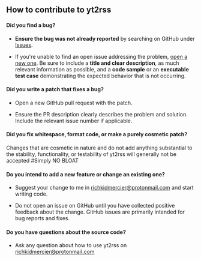 ## How to contribute to yt2rss

#### **Did you find a bug?**

* **Ensure the bug was not already reported** by searching on GitHub under [Issues]([https://github.com/undergroundmanPr0/yt2rss/issues]).

* If you're unable to find an open issue addressing the problem, [open a new one](https://github.com/undergroundmanPr0/yt2rss/issues/new). Be sure to include a **title and clear description**, as much relevant information as possible, and a **code sample** or an **executable test case** demonstrating the expected behavior that is not occurring.

#### **Did you write a patch that fixes a bug?**

* Open a new GitHub pull request with the patch.

* Ensure the PR description clearly describes the problem and solution. Include the relevant issue number if applicable.

#### **Did you fix whitespace, format code, or make a purely cosmetic patch?**

Changes that are cosmetic in nature and do not add anything substantial to the stability, functionality, or testability of yt2rss will generally not be accepted #Simply NO BLOAT

#### **Do you intend to add a new feature or change an existing one?**

* Suggest your change to me in richkidmercier@protonmail.com and start writing code.

* Do not open an issue on GitHub until you have collected positive feedback about the change. GitHub issues are primarily intended for bug reports and fixes.

#### **Do you have questions about the source code?**

* Ask any question about how to use yt2rss on richkidmercier@protonmail.com
